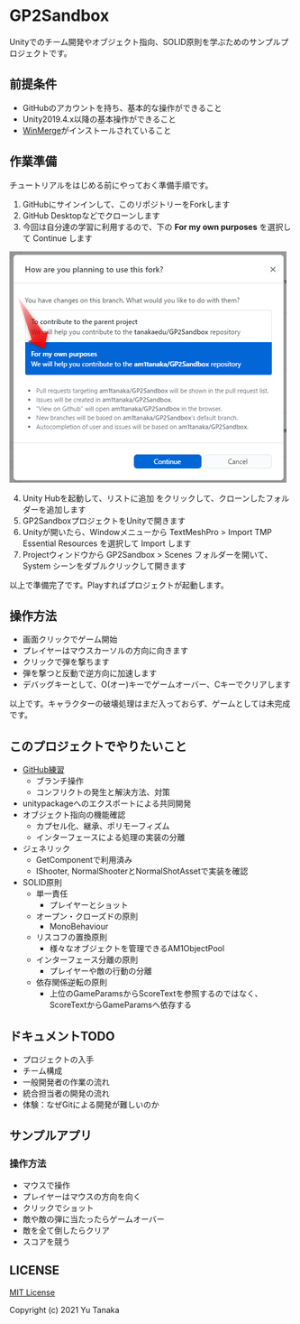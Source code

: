 # GP2Sandbox

Unityでのチーム開発やオブジェクト指向、SOLID原則を学ぶためのサンプルプロジェクトです。

## 前提条件
- GitHubのアカウントを持ち、基本的な操作ができること
- Unity2019.4.x以降の基本操作ができること
- [WinMerge](https://winmergejp.bitbucket.io/)がインストールされていること

## 作業準備
チュートリアルをはじめる前にやっておく準備手順です。

1. GitHubにサインインして、このリポジトリーをForkします
1. GitHub Desktopなどでクローンします
1. 今回は自分達の学習に利用するので、下の **For my own purposes** を選択して Continue します

![プルリクエスト先を自分のリポジトリーへ](Documents/images/img00.png)

4. Unity Hubを起動して、リストに追加 をクリックして、クローンしたフォルダーを追加します
1. GP2SandboxプロジェクトをUnityで開きます
1. Unityが開いたら、Windowメニューから TextMeshPro > Import TMP Essential Resources を選択して Import します
1. Projectウィンドウから GP2Sandbox > Scenes フォルダーを開いて、 System シーンをダブルクリックして開きます

以上で準備完了です。Playすればプロジェクトが起動します。


## 操作方法
- 画面クリックでゲーム開始
- プレイヤーはマウスカーソルの方向に向きます
- クリックで弾を撃ちます
- 弾を撃つと反動で逆方向に加速します
- デバッグキーとして、O(オー)キーでゲームオーバー、Cキーでクリアします

以上です。キャラクターの破壊処理はまだ入っておらず、ゲームとしては未完成です。


## このプロジェクトでやりたいこと
- [GitHub練習](./Documents/github_practice.md)
  - ブランチ操作
  - コンフリクトの発生と解決方法、対策
- unitypackageへのエクスポートによる共同開発
- オブジェクト指向の機能確認
  - カプセル化、継承、ポリモーフィズム
  - インターフェースによる処理の実装の分離
- ジェネリック
  - GetComponentで利用済み
  - IShooter, NormalShooterとNormalShotAssetで実装を確認
- SOLID原則
  - 単一責任
    - プレイヤーとショット
  - オープン・クローズドの原則
    - MonoBehaviour
  - リスコフの置換原則
    - 様々なオブジェクトを管理できるAM1ObjectPool
  - インターフェース分離の原則
    - プレイヤーや敵の行動の分離
  - 依存関係逆転の原則
    - 上位のGameParamsからScoreTextを参照するのではなく、ScoreTextからGameParamsへ依存する

## ドキュメントTODO
- プロジェクトの入手
- チーム構成
- 一般開発者の作業の流れ
- 統合担当者の開発の流れ
- 体験：なぜGitによる開発が難しいのか

## サンプルアプリ
### 操作方法
- マウスで操作
- プレイヤーはマウスの方向を向く
- クリックでショット
- 敵や敵の弾に当たったらゲームオーバー
- 敵を全て倒したらクリア
- スコアを競う

## LICENSE
[MIT License](./LICENSE)

Copyright (c) 2021 Yu Tanaka
